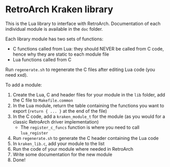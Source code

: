 # RetroArch Kraken library

This is the Lua library to interface with RetroArch. Documentation of each individual module is available in the `doc` folder.

Each library module has two sets of functions:

- C functions called from Lua: they should NEVER be called from C code, hence why they are static to each module file
- Lua functions called from C

Run `regenerate.sh` to regenerate the C files after editing Lua code (you need xxd).

To add a module:

1. Create the Lua, C and header files for your module in the `lib` folder, add the C file to `Makefile.common`
2. In the Lua module, return the table containing the functions you want to export (`return { ... }` at the end of the file)
3. In the C code, add a `kraken_module_t` for the module (as you would for a classic RetroArch driver implementation)
    - The `register_c_funcs` function is where you need to call `lua_register`
4. Run `regenerate.sh` to generate the C header containing the Lua code
5. In `kraken_lib.c`, add your module to the list
6. Run the code of your module where needed in RetroArch
7. Write some documentation for the new module
8. Done!
